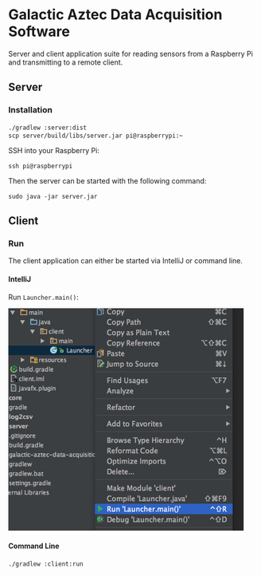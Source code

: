 # Galactic Aztec Data Acquisition Software

Server and client application suite for reading sensors from a Raspberry Pi and transmitting to a remote client.

## Server
### Installation
```
./gradlew :server:dist
scp server/build/libs/server.jar pi@raspberrypi:~
```

SSH into your Raspberry Pi:
```
ssh pi@raspberrypi
```

Then the server can be started with the following command:
```
sudo java -jar server.jar
```

## Client
### Run

The client application can either be started via IntelliJ or command line.

#### IntelliJ
Run `Launcher.main()`:

![Run Launcher](artwork/client_launch.png?raw=true)

#### Command Line
```
./gradlew :client:run
```
